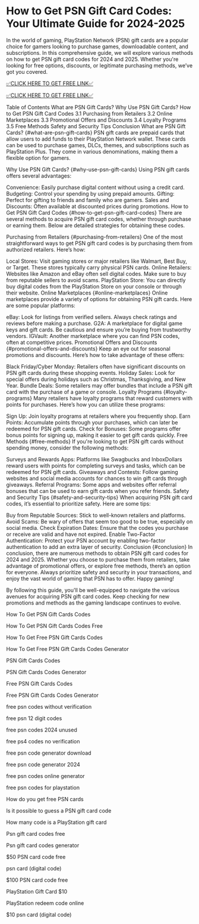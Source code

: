 # How to Get PSN Gift Card Codes: Your Ultimate Guide for 2024-2025
In the world of gaming, PlayStation Network (PSN) gift cards are a popular choice for gamers looking to purchase games, downloadable content, and subscriptions. In this comprehensive guide, we will explore various methods on how to get PSN gift card codes for 2024 and 2025. Whether you're looking for free options, discounts, or legitimate purchasing methods, we’ve got you covered.

[✅CLICK HERE TO GET FREE LINK✅](https://freesingup.online/allgiftcards/)

[✅CLICK HERE TO GET FREE LINK✅](https://freesingup.online/allgiftcards/)

Table of Contents
What are PSN Gift Cards?
Why Use PSN Gift Cards?
How to Get PSN Gift Card Codes
3.1 Purchasing from Retailers
3.2 Online Marketplaces
3.3 Promotional Offers and Discounts
3.4 Loyalty Programs
3.5 Free Methods
Safety and Security Tips
Conclusion
What are PSN Gift Cards? {#what-are-psn-gift-cards}
PSN gift cards are prepaid cards that allow users to add funds to their PlayStation Network wallet. These cards can be used to purchase games, DLCs, themes, and subscriptions such as PlayStation Plus. They come in various denominations, making them a flexible option for gamers.

Why Use PSN Gift Cards? {#why-use-psn-gift-cards}
Using PSN gift cards offers several advantages:

Convenience: Easily purchase digital content without using a credit card.
Budgeting: Control your spending by using prepaid amounts.
Gifting: Perfect for gifting to friends and family who are gamers.
Sales and Discounts: Often available at discounted prices during promotions.
How to Get PSN Gift Card Codes {#how-to-get-psn-gift-card-codes}
There are several methods to acquire PSN gift card codes, whether through purchase or earning them. Below are detailed strategies for obtaining these codes.

Purchasing from Retailers {#purchasing-from-retailers}
One of the most straightforward ways to get PSN gift card codes is by purchasing them from authorized retailers. Here’s how:

Local Stores: Visit gaming stores or major retailers like Walmart, Best Buy, or Target. These stores typically carry physical PSN cards.
Online Retailers: Websites like Amazon and eBay often sell digital codes. Make sure to buy from reputable sellers to avoid scams.
PlayStation Store: You can directly buy digital codes from the PlayStation Store on your console or through their website.
Online Marketplaces {#online-marketplaces}
Online marketplaces provide a variety of options for obtaining PSN gift cards. Here are some popular platforms:

eBay: Look for listings from verified sellers. Always check ratings and reviews before making a purchase.
G2A: A marketplace for digital game keys and gift cards. Be cautious and ensure you’re buying from trustworthy vendors.
IGVault: Another marketplace where you can find PSN codes, often at competitive prices.
Promotional Offers and Discounts {#promotional-offers-and-discounts}
Keep an eye out for seasonal promotions and discounts. Here’s how to take advantage of these offers:

Black Friday/Cyber Monday: Retailers often have significant discounts on PSN gift cards during these shopping events.
Holiday Sales: Look for special offers during holidays such as Christmas, Thanksgiving, and New Year.
Bundle Deals: Some retailers may offer bundles that include a PSN gift card with the purchase of a game or console.
Loyalty Programs {#loyalty-programs}
Many retailers have loyalty programs that reward customers with points for purchases. Here’s how you can utilize these programs:

Sign Up: Join loyalty programs at retailers where you frequently shop.
Earn Points: Accumulate points through your purchases, which can later be redeemed for PSN gift cards.
Check for Bonuses: Some programs offer bonus points for signing up, making it easier to get gift cards quickly.
Free Methods {#free-methods}
If you're looking to get PSN gift cards without spending money, consider the following methods:

Surveys and Rewards Apps: Platforms like Swagbucks and InboxDollars reward users with points for completing surveys and tasks, which can be redeemed for PSN gift cards.
Giveaways and Contests: Follow gaming websites and social media accounts for chances to win gift cards through giveaways.
Referral Programs: Some apps and websites offer referral bonuses that can be used to earn gift cards when you refer friends.
Safety and Security Tips {#safety-and-security-tips}
When acquiring PSN gift card codes, it’s essential to prioritize safety. Here are some tips:

Buy from Reputable Sources: Stick to well-known retailers and platforms.
Avoid Scams: Be wary of offers that seem too good to be true, especially on social media.
Check Expiration Dates: Ensure that the codes you purchase or receive are valid and have not expired.
Enable Two-Factor Authentication: Protect your PSN account by enabling two-factor authentication to add an extra layer of security.
Conclusion {#conclusion}
In conclusion, there are numerous methods to obtain PSN gift card codes for 2024 and 2025. Whether you choose to purchase them from retailers, take advantage of promotional offers, or explore free methods, there’s an option for everyone. Always prioritize safety and security in your transactions, and enjoy the vast world of gaming that PSN has to offer. Happy gaming!

By following this guide, you'll be well-equipped to navigate the various avenues for acquiring PSN gift card codes. Keep checking for new promotions and methods as the gaming landscape continues to evolve.

How To Get PSN Gift Cards Codes

How To Get PSN Gift Cards Codes Free

How To Get Free PSN Gift Cards Codes

How To Get Free PSN Gift Cards Codes Generator

PSN Gift Cards Codes

PSN Gift Cards Codes Generator

Free PSN Gift Cards Codes

Free PSN Gift Cards Codes Generator

free psn codes without verification

free psn 12 digit codes

free psn codes 2024 unused

free ps4 codes no verification

free psn code generator download

free psn code generator 2024

free psn codes online generator

free psn codes for playstation

How do you get free PSN cards

Is it possible to guess a PSN gift card code

How many code is a PlayStation gift card

Psn gift card codes free

Psn gift card codes generator

$50 PSN card code free

psn card (digital code)

$100 PSN card code free

PlayStation Gift Card $10

PlayStation redeem code online

$10 psn card (digital code)
